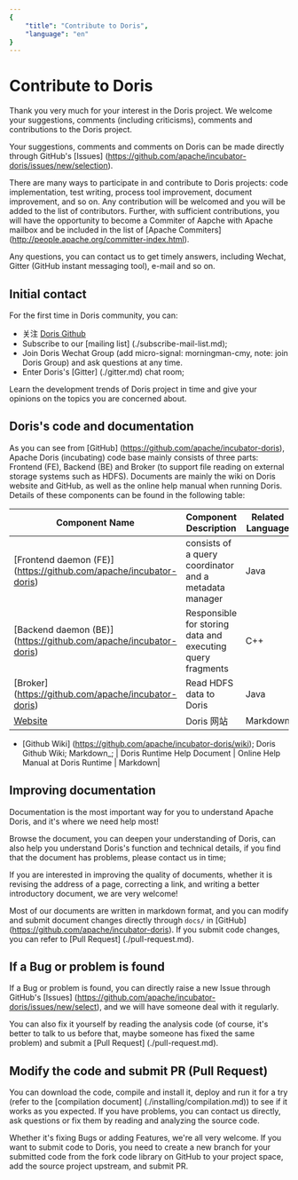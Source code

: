 ```yaml
---
{
    "title": "Contribute to Doris",
    "language": "en"
}
---
```


# Contribute to Doris

Thank you very much for your interest in the Doris project. We welcome your suggestions, comments (including criticisms), comments and contributions to the Doris project.

Your suggestions, comments and comments on Doris can be made directly through GitHub's [Issues] (https://github.com/apache/incubator-doris/issues/new/selection).

There are many ways to participate in and contribute to Doris projects: code implementation, test writing, process tool improvement, document improvement, and so on. Any contribution will be welcomed and you will be added to the list of contributors. Further, with sufficient contributions, you will have the opportunity to become a Commiter of Aapche with Apache mailbox and be included in the list of [Apache Commiters] (http://people.apache.org/committer-index.html).

Any questions, you can contact us to get timely answers, including Wechat, Gitter (GitHub instant messaging tool), e-mail and so on.

## Initial contact

For the first time in Doris community, you can:

* 关注 [Doris Github](https://github.com/apache/incubator-doris)
* Subscribe to our [mailing list] (./subscribe-mail-list.md);
* Join Doris Wechat Group (add micro-signal: morningman-cmy, note: join Doris Group) and ask questions at any time.
* Enter Doris's [Gitter] (./gitter.md) chat room;

Learn the development trends of Doris project in time and give your opinions on the topics you are concerned about.

## Doris's code and documentation

As you can see from [GitHub] (https://github.com/apache/incubator-doris), Apache Doris (incubating) code base mainly consists of three parts: Frontend (FE), Backend (BE) and Broker (to support file reading on external storage systems such as HDFS). Documents are mainly the wiki on Doris website and GitHub, as well as the online help manual when running Doris. Details of these components can be found in the following table:

| Component Name | Component Description | Related Language|
|--------|----------------------------|----------|
| [Frontend daemon (FE)] (https://github.com/apache/incubator-doris) | consists of a query coordinator and a metadata manager | Java|
| [Backend daemon (BE)] (https://github.com/apache/incubator-doris) | Responsible for storing data and executing query fragments | C++|
| [Broker] (https://github.com/apache/incubator-doris) | Read HDFS data to Doris | Java|
| [Website](https://github.com/apache/incubator-doris-website) | Doris 网站 | Markdown |
+ [Github Wiki] (https://github.com/apache/incubator-doris/wiki); Doris Github Wiki; Markdown_;
| Doris Runtime Help Document | Online Help Manual at Doris Runtime | Markdown|

## Improving documentation

Documentation is the most important way for you to understand Apache Doris, and it's where we need help most!

Browse the document, you can deepen your understanding of Doris, can also help you understand Doris's function and technical details, if you find that the document has problems, please contact us in time;

If you are interested in improving the quality of documents, whether it is revising the address of a page, correcting a link, and writing a better introductory document, we are very welcome!

Most of our documents are written in markdown format, and you can modify and submit document changes directly through `docs/` in [GitHub] (https://github.com/apache/incubator-doris). If you submit code changes, you can refer to [Pull Request] (./pull-request.md).

## If a Bug or problem is found

If a Bug or problem is found, you can directly raise a new Issue through GitHub's [Issues] (https://github.com/apache/incubator-doris/issues/new/select), and we will have someone deal with it regularly.

You can also fix it yourself by reading the analysis code (of course, it's better to talk to us before that, maybe someone has fixed the same problem) and submit a [Pull Request] (./pull-request.md).

## Modify the code and submit PR (Pull Request)

You can download the code, compile and install it, deploy and run it for a try (refer to the [compilation document] (./installing/compilation.md)) to see if it works as you expected. If you have problems, you can contact us directly, ask questions or fix them by reading and analyzing the source code.

Whether it's fixing Bugs or adding Features, we're all very welcome. If you want to submit code to Doris, you need to create a new branch for your submitted code from the fork code library on GitHub to your project space, add the source project upstream, and submit PR.
